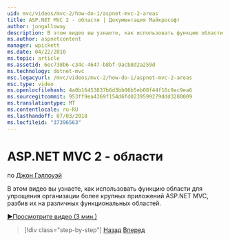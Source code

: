 ```yaml
---
uid: mvc/videos/mvc-2/how-do-i/aspnet-mvc-2-areas
title: ASP.NET MVC 2 - области | Документация Майкрософт
author: jongalloway
description: В этом видео вы узнаете, как использовать функцию области для упрощения организации более крупных приложений ASP.NET MVC, разбив их на разных funct...
ms.author: aspnetcontent
manager: wpickett
ms.date: 04/22/2010
ms.topic: article
ms.assetid: 6ec738b6-c34c-4647-b8bf-9acb8d2a259d
ms.technology: dotnet-mvc
msc.legacyurl: /mvc/videos/mvc-2/how-do-i/aspnet-mvc-2-areas
msc.type: video
ms.openlocfilehash: 4a0b16453837b6d3bb06b5eb08f44f16c9ac9ea6
ms.sourcegitcommit: 953ff9ea4369f154d6fd0239599279ddd3280009
ms.translationtype: MT
ms.contentlocale: ru-RU
ms.lasthandoff: 07/03/2018
ms.locfileid: "37396563"
---
```

<a name="aspnet-mvc-2---areas"></a>ASP.NET MVC 2 - области
====================
по [Джон Гэллоуэй](https://github.com/jongalloway)

В этом видео вы узнаете, как использовать функцию области для упрощения организации более крупных приложений ASP.NET MVC, разбив их на различных функциональных областей.

[&#9654;Просмотрите видео (3 мин.)](https://channel9.msdn.com/Blogs/ASP-NET-Site-Videos/aspnet-mvc-2-areas)

> [!div class="step-by-step"]
> [Назад](mvc2-template-customization.md)
> [Вперед](aspnet-mvc-2-render-action.md)
